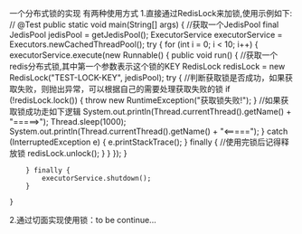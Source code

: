 一个分布式锁的实现
有两种使用方式
1.直接通过RedisLock来加锁,使用示例如下:
    //    @Test
    public static void main(String[] args) {
        //获取一个JedisPool
        final JedisPool jedisPool = getJedisPool();
        ExecutorService executorService = Executors.newCachedThreadPool();
        try {
            for (int i = 0; i < 10; i++) {
                executorService.execute(new Runnable() {
                    public void run() {
                        //获取一个redis分布式锁,其中第一个参数表示这个锁的KEY
                        RedisLock redisLock = new RedisLock("TEST-LOCK-KEY", jedisPool);
                        try {
                            //判断获取锁是否成功，如果获取失败，则抛出异常，可以根据自己的需要处理获取失败的锁
                            if (!redisLock.lock()) {
                                throw new RuntimeException("获取锁失败!");
                            }
                            //如果获取锁成功走如下逻辑
                            System.out.println(Thread.currentThread().getName() + "=====>");
                            Thread.sleep(1000);
                            System.out.println(Thread.currentThread().getName() + "<=====");
                        } catch (InterruptedException e) {
                            e.printStackTrace();
                        } finally {
                            //使用完锁后记得释放锁
                            redisLock.unlock();
                        }
                    }
                });
            }

        } finally {
            executorService.shutdown();
        }

    }

2.通过切面实现使用锁：to be continue...
